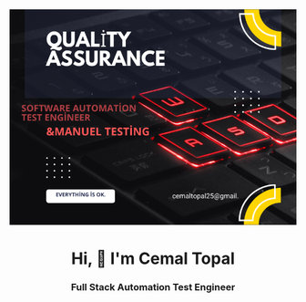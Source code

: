 <img src="https://github.com/cemaltopal/cemaltopal/blob/main/Ads%C4%B1z%20tasar%C4%B1m.png?raw=true">

<h1 align="center">Hi, 👋 I'm Cemal Topal</h1>

<h3 align="center">Full Stack Automation Test Engineer</h3>
